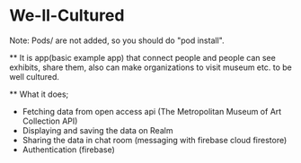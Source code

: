 # We-ll-Cultured

Note: Pods/ are not added, so you should do "pod install".

** It is app(basic example app) that connect people and people can see exhibits, share them, also can make organizations to visit museum etc. to be well cultured.

** What it does;
* Fetching data from open access api (The Metropolitan Museum of Art Collection API)
* Displaying and saving the data on Realm
* Sharing the data in chat room (messaging with firebase cloud firestore)
* Authentication (firebase)
